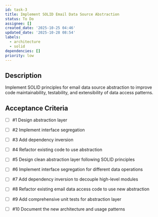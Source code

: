 ```yaml
---
id: task-3
title: Implement SOLID Email Data Source Abstraction
status: To Do
assignee: []
created_date: '2025-10-25 04:46'
updated_date: '2025-10-28 08:54'
labels:
  - architecture
  - solid
dependencies: []
priority: low
---
```


## Description

<!-- SECTION:DESCRIPTION:BEGIN -->
Implement SOLID principles for email data source abstraction to improve code maintainability, testability, and extensibility of data access patterns.
<!-- SECTION:DESCRIPTION:END -->

## Acceptance Criteria
<!-- AC:BEGIN -->
- [ ] #1 Design abstraction layer
- [ ] #2 Implement interface segregation
- [ ] #3 Add dependency inversion
- [ ] #4 Refactor existing code to use abstraction

- [ ] #5 Design clean abstraction layer following SOLID principles
- [ ] #6 Implement interface segregation for different data operations
- [ ] #7 Add dependency inversion to decouple high-level modules
- [ ] #8 Refactor existing email data access code to use new abstraction
- [ ] #9 Add comprehensive unit tests for abstraction layer
- [ ] #10 Document the new architecture and usage patterns
<!-- AC:END -->
